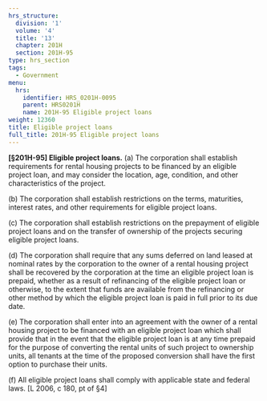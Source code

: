 ```yaml
---
hrs_structure:
  division: '1'
  volume: '4'
  title: '13'
  chapter: 201H
  section: 201H-95
type: hrs_section
tags:
  - Government
menu:
  hrs:
    identifier: HRS_0201H-0095
    parent: HRS0201H
    name: 201H-95 Eligible project loans
weight: 12360
title: Eligible project loans
full_title: 201H-95 Eligible project loans
---
```

**[§201H-95] Eligible project loans.** (a) The corporation shall establish requirements for rental housing projects to be financed by an eligible project loan, and may consider the location, age, condition, and other characteristics of the project.

(b) The corporation shall establish restrictions on the terms, maturities, interest rates, and other requirements for eligible project loans.

(c) The corporation shall establish restrictions on the prepayment of eligible project loans and on the transfer of ownership of the projects securing eligible project loans.

(d) The corporation shall require that any sums deferred on land leased at nominal rates by the corporation to the owner of a rental housing project shall be recovered by the corporation at the time an eligible project loan is prepaid, whether as a result of refinancing of the eligible project loan or otherwise, to the extent that funds are available from the refinancing or other method by which the eligible project loan is paid in full prior to its due date.

(e) The corporation shall enter into an agreement with the owner of a rental housing project to be financed with an eligible project loan which shall provide that in the event that the eligible project loan is at any time prepaid for the purpose of converting the rental units of such project to ownership units, all tenants at the time of the proposed conversion shall have the first option to purchase their units.

(f) All eligible project loans shall comply with applicable state and federal laws. [L 2006, c 180, pt of §4]